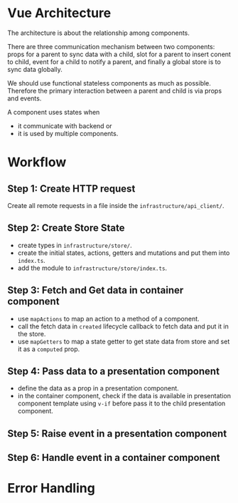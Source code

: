 # Vue Architecture

The architecture is about the relationship among components. 

There are three communication mechanism between two components: props for a parent to sync data with a child, slot for a parent to insert conent to child,  event for a child to notify a parent, and finally a global store is to sync data globally. 

We should use functional stateless components as much as possible. Therefore the primary interaction between a parent and child is via props and events. 

A component uses states when 
* it communicate with backend or 
* it is used by multiple components. 

# Workflow

## Step 1: Create HTTP request
Create all remote requests in a file inside the `infrastructure/api_client/`. 

## Step 2: Create Store State
* create types in `infrastructure/store/`. 
* create the initial states, actions, getters and mutations and put them into `index.ts`.
* add the module to `infrastructure/store/index.ts`.

## Step 3: Fetch and Get data in container component
* use `mapActions` to map an action to a method of a component. 
* call the fetch data in `created` lifecycle callback to fetch data and put it in the store. 
* use `mapGetters` to map a state getter to get state data from store and set it as a `computed` prop.

## Step 4: Pass data to a presentation component
* define the data as a prop in a presentation component.
* in the container component, check if the data is available in presentation component template using `v-if` before pass it to the child presentation component. 

## Step 5: Raise event in a presentation component


## Step 6: Handle event in a container component 

# Error Handling


